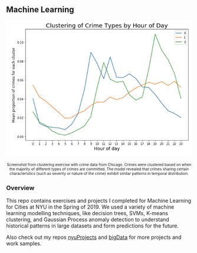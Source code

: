 ## Machine Learning

<p align="center">
  <img src="images/crime.png" width="600">
</p>

<p style="font-size:10px;" align="center">Screenshot from clustering exercise with crime data from Chicago. Crimes were clustered based on when the majority of different types of crimes are committed. The model revealed that crimes sharing certain characteristics (such as severity or nature of the crime) exhibit similar patterns in temporal distribution.</p>


### Overview

This repo contains exercises and projects I completed for Machine Learning for Cities at NYU in the Spring of 2019. We used a variety of machine learning modelling techniques, like decision trees, SVMs, K-means clustering, and Gaussian Process anomaly detection to understand historical patterns in large datasets and form predictions for the future.

Also check out my repos [nyuProjects](https://github.com/seeess1/nyuProjects "nyuProjects") and [bigData](https://github.com/seeess1/bigData "bigData") for more projects and work samples.